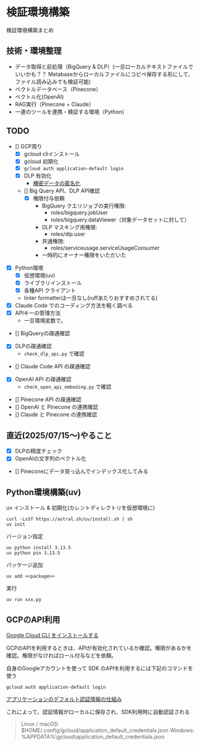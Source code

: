 # 検証環境構築

検証環境構築まとめ

## 技術・環境整理

- データ取得と前処理（BigQuery & DLP）(一旦ローカルテキストファイルでいいかも？？ Metabaseからローカルファイルにコピペ保存する形にして、ファイル読み込みでも検証可能)
- ベクトルデータベース（Pinecone）
- ベクトル化(OpenAI)
- RAG実行（Pinecone + Claude）
- 一連のツールを連携・検証する環境（Python）

## TODO

- [] GCP周り
  - [x] gcloud cliインストール
  - [x] gcloud 初期化
  - [x] `gcloud auth application-default login`
  - [x] DLP 有効化
    - [機密データの匿名化](https://cloud.google.com/sensitive-data-protection/docs/deidentify-sensitive-data?hl=ja)
  - [] Big Query API、DLP API確認
    - [x] 権限付与依頼
      - BigQuery クエリジョブの実行権限:
        - roles/bigquery.jobUser
        - roles/bigquery.dataViewer（対象データセットに対して）
      - DLP マスキング用権限:
        - roles/dlp.user
      - 共通権限:
        - roles/serviceusage.serviceUsageConsumer
      - 一時的にオーナー権限をいただいた
- [x] Python環境
  - [x] 仮想環境(uv)
  - [x] ライブラリインストール
  - [x] 各種API クライアント
  - linter formatterは一旦なし(ruffあたりおすすめされてる)
- [x] Claude Code でのコーディング方法を軽く調べる
- [x] APIキーの管理方法
  - 一旦環境変数で。
- [] BigQueryの疎通確認
- [x] DLPの疎通確認
  - `check_dlp_api.py` で確認
- [] Claude Code API の疎通確認
- [x] OpenAI API の疎通確認
  - `check_open_api_embeding.py` で確認
- [] Pinecone API の疎通確認
- [] OpenAI と Pinecone の連携確認
- [] Claude と Pinecone の連携確認

## 直近(2025/07/15〜)やること

- [x] DLPの精度チェック
- [x] OpenAIの文字列のベクトル化
- [] Pineconeにデータ突っ込んでインデックス化してみる

## Python環境構築(uv)

uv インストール & 初期化(カレントディレクトリを仮想環境に)

```
curl -LsSf https://astral.sh/uv/install.sh | sh
uv init
```

バージョン指定

```
uv python install 3.13.5
uv python pin 3.13.5
```

パッケージ追加

```
uv add <<package>>
```

実行

```
uv run xxx.py
```

## GCPのAPI利用

[Google Cloud CLI をインストールする](https://cloud.google.com/sdk/docs/install-sdk?utm_source=chatgpt.com&hl=ja)

GCPのAPIを利用するときは、APIが有効化されているか確認。権限があるかを確認。権限がなければロール付与などを依頼。

自身のGoogleアカウントを使って SDK のAPIを利用するには下記のコマンドを使う

```
gcloud auth application-default login
```

[アプリケーションのデフォルト認証情報の仕組み](https://cloud.google.com/docs/authentication/application-default-credentials?utm_source=chatgpt.com&hl=ja)

これによって、認証情報がローカルに保存され、SDK利用時に自動認証される

> Linux / macOS: $HOME/.config/gcloud/application_default_credentials.json
> Windows: %APPDATA%\gcloud\application_default_credentials.json

